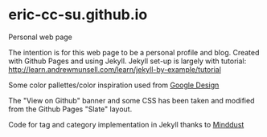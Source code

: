 # eric-cc-su.github.io
Personal web page

The intention is for this web page to be a personal profile and blog. Created with Github Pages and using Jekyll.
Jekyll set-up is largely with tutorial: http://learn.andrewmunsell.com/learn/jekyll-by-example/tutorial

Some color pallettes/color inspiration used from [Google Design](https://www.google.com/design/spec/style/color.html#color-color-palette)

The "View on Github" banner and some CSS has been taken and modified from the Github Pages "Slate" layout.

Code for tag and category implementation in Jekyll thanks to 
[Minddust](http://www.minddust.com/post/tags-and-categories-on-github-pages/)
